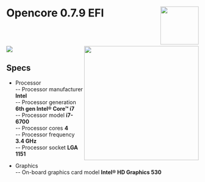 # Opencore 0.7.9 EFI <img align="right" width="100" height="100" src="https://www.macos86.it/uploads/monthly_2020_08/OpenCore_avatar.png.c375ed1196132fefe5bd41fcefb31cbe.png">
\
\
\
<img src="https://user-images.githubusercontent.com/36988839/157909168-be6d4799-52fb-41f9-8819-1968d878861f.jpeg">
<img align="right" width="300" height="300" src="https://www.tomshw.it/data/thumbs/6/6/2/3/desktop-asus-pc-gaming-g11cb-it007t-2bf00cc2ffa62d150170d7441188a02dc.jpg">

  ## Specs
- Processor \
-- Processor manufacturer **Intel** \
-- Processor generation **6th gen Intel® Core™ i7** \
-- Processor model **i7-6700** \
-- Processor cores **4** \
-- Processor frequency **3.4 GHz** \
-- Processor socket **LGA 1151**

- Graphics \
-- On-board graphics card model **Intel® HD Graphics 530**
